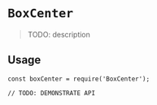 # `BoxCenter`

> TODO: description

## Usage

```
const boxCenter = require('BoxCenter');

// TODO: DEMONSTRATE API
```
